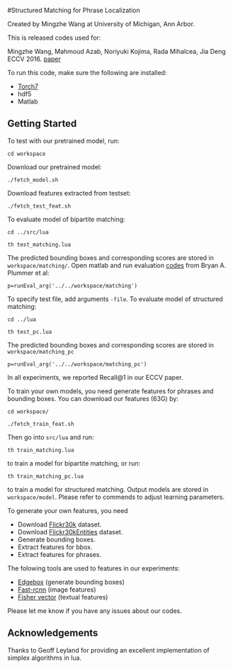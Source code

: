 #Structured Matching for Phrase Localization

Created by Mingzhe Wang at University of Michigan, Ann Arbor.

This is released codes used for:

Mingzhe Wang, Mahmoud Azab, Noriyuki Kojima, Rada Mihalcea, Jia Deng
ECCV 2016. [paper](http://web.eecs.umich.edu/~jiadeng/paper/WangEtAl_ECCV2016.pdf)

To run this code, make sure the following are installed:

- [Torch7](https://github.com/torch/torch7)
- hdf5
- Matlab

## Getting Started ##

To test with our pretrained model, run:

`cd workspace`

Download our pretrained model:

`./fetch_model.sh`

Download features extracted from testset:

`./fetch_test_feat.sh`

To evaluate model of bipartite matching:

`cd ../src/lua`

`th test_matching.lua`

The predicted bounding boxes and corresponding scores are stored in `workspace/matching/`. Open matlab and run evaluation [codes](http://web.engr.illinois.edu/~bplumme2/Flickr30kEntities/Flickr30kPhraseLocalizationEval.tar.gz) from Bryan A. Plummer et al:

`p=runEval_arg('../../workspace/matching')`

To specify test file, add arguments `-file`. To evaluate model of structured matching:

`cd ../lua`

`th test_pc.lua`

The predicted bounding boxes and corresponding scores are stored in `workspace/matching_pc`

`p=runEval_arg('../../workspace/matching_pc')`

In all experiments, we reported Recall@1 in our ECCV paper.

To train your own models, you need generate features for phrases and bounding boxes. You can download our features (63G) by:

`cd workspace/`

`./fetch_train_feat.sh`

Then go into `src/lua` and run:

`th train_matching.lua`

to train a model for bipartite matching, or run:

`th train_matching_pc.lua`

to train a model for structured matching. Output models are stored in `workspace/model`. Please refer to commends to adjust learning parameters.

To generate your own features, you need 

- Download [Flickr30k](http://shannon.cs.illinois.edu/DenotationGraph/) dataset.
- Download [Flickr30kEntities](http://web.engr.illinois.edu/~bplumme2/Flickr30kEntities/) dataset.
- Generate bounding boxes.
- Extract features for bbox.
- Extract features for phrases.

The folowing tools are used to features in our experiments:

- [Edgebox](https://github.com/pdollar/edges) (generate bounding boxes)
- [Fast-rcnn](https://github.com/rbgirshick/fast-rcnn) (image features)
- [Fisher vector](https://owncloud.cs.tau.ac.il/index.php/s/vb7ys8Xe8J8s8vo) (textual features)

Please let me know if you have any issues about our codes.

## Acknowledgements ## 

Thanks to Geoff Leyland for providing an excellent implementation of simplex algorithms in lua.
